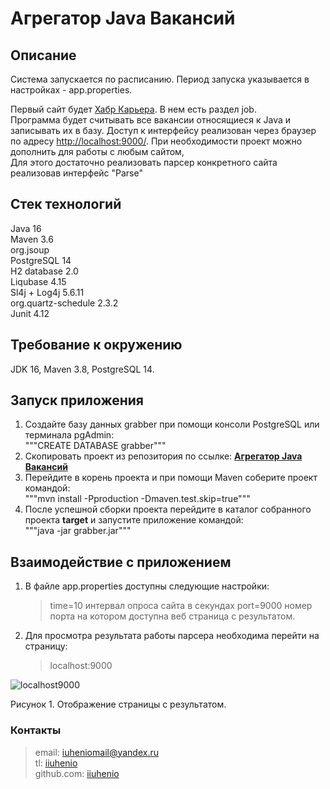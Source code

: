 # Агрегатор Java Вакансий

## Описание

Система запускается по расписанию.
Период запуска указывается в настройках - app.properties.

Первый сайт будет [Хабр Карьера](https://career.habr.com/vacancies/java_developer). В нем есть раздел job. <br>
Программа будет считывать все вакансии относящиеся к Java и записывать их в базу.
Доступ к интерфейсу реализован через браузер по адресу [http://localhost:9000/](http://localhost:9000).
При необходимости проект можно дополнить для работы с любым сайтом, <br>
Для этого достаточно реализовать парсер конкретного сайта реализовав интерфейс "Parse"

## Стек технологий

Java 16 <br>
Maven 3.6 <br>
org.jsoup <br>
PostgreSQL 14 <br>
H2 database 2.0 <br>
Liqubase 4.15 <br>
Sl4j + Log4j 5.6.11 <br>
org.quartz-schedule 2.3.2 <br>
Junit 4.12 <br>

## Требование к окружению

JDK 16, Maven 3.8, PostgreSQL 14.

## Запуск приложения

1. Создайте базу данных grabber при помощи консоли PostgreSQL или терминала pgAdmin:<br>
   """CREATE DATABASE grabber"""
2. Скопировать проект из репозитория по ссылке:
   <a href=https://git@github.com:iiuhenio/job4j_grabber.git><b>Агрегатор Java Вакансий</b></a>
3. Перейдите в корень проекта и при помощи Maven соберите проект командой:<br>
   """mvn install -Pproduction -Dmaven.test.skip=true"""
4. После успешной сборки проекта перейдите в каталог собранного проекта <b>target</b> и запустите приложение
   командой:<br>
   """java -jar grabber.jar"""

## Взаимодействие с приложением

1. В файле app.properties доступны следующие настройки:
   > time=10 интервал опроса сайта в секундах
   > port=9000 номер порта на котором доступна веб страница с результатом.
2. Для просмотра результата работы парсера необходима перейти на страницу:
   > localhost:9000

![localhost9000](https://github.com/iiuhenio/job4j_grabber/assets/63558835/141a95c8-f693-4b81-84c0-37bc78492020)<br>


Рисунок 1. Отображение страницы с результатом.

### Контакты

> email: [iuheniomail@yandex.ru](mailto:iuheniomail@yandex.ru) <br>
> tl: [iiuhenio](https://t.me/iiuhenio) <br>
> github.com: [iiuhenio](https://github.com/iiuhenio)
